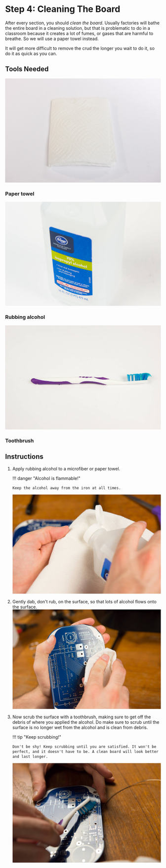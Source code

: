 # Step 4: Cleaning The Board

After every section, you should *clean the board*. Usually factories
will bathe the entire board in a cleaning solution, but that is
problematic to do in a classroom because it creates a lot of fumes, or
gases that are harmful to breathe. So we will use a paper towel instead.

It will get more difficult to remove the crud the longer you wait to do
it, so do it as quick as you can.

## Tools Needed

![](images/20578344.jpg?height=250)

### Paper towel

![](images/20578345.jpg?height=250)

### Rubbing alcohol

![](images/13893760.jpg?height=250)

### Toothbrush

## Instructions

1.  Apply rubbing alcohol to a microfiber or paper towel.

    !!! danger "Alcohol is flammable!"

        Keep the alcohol away from the iron at all times.

    ![](images/13893770.jpg?width=500)

2.  Gently dab, don't rub, on the surface, so that lots of alcohol flows
    onto the surface.
    ![](images/13893773.jpg?width=500)

3.  Now scrub the surface with a toothbrush, making sure to get off the
    debris of where you applied the alcohol. Do make sure to scrub until
    the surface is no longer wet from the alcohol and is clean from
    debris.

    !!! tip "Keep scrubbing!"

        Don't be shy! Keep scrubbing until you are satisfied. It won't be
        perfect, and it doesn't have to be. A clean board will look better
        and last longer.

    ![](images/13893772.jpg?width=500)
